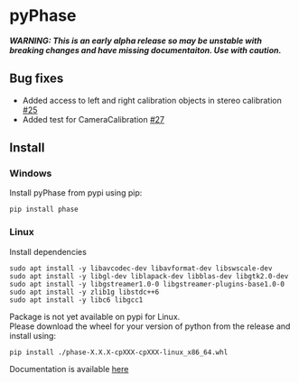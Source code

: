 # pyPhase
***WARNING: This is an early alpha release so may be unstable with breaking changes and have missing documentaiton. Use with caution.***

## Bug fixes
 - Added access to left and right calibration objects in stereo calibration [#25](https://github.com/i3drobotics/pyphase/issues/25)
 - Added test for CameraCalibration [#27](https://github.com/i3drobotics/pyphase/issues/27)

## Install
### Windows
Install pyPhase from pypi using pip:
```
pip install phase
```
### Linux
Install dependencies
```
sudo apt install -y libavcodec-dev libavformat-dev libswscale-dev
sudo apt install -y libgl-dev liblapack-dev libblas-dev libgtk2.0-dev
sudo apt install -y libgstreamer1.0-0 libgstreamer-plugins-base1.0-0
sudo apt install -y zlib1g libstdc++6
sudo apt install -y libc6 libgcc1
```
Package is not yet available on pypi for Linux.  
Please download the wheel for your version of python from the release and install using:
```
pip install ./phase-X.X.X-cpXXX-cpXXX-linux_x86_64.whl
```

Documentation is available [here](https://i3drobotics.github.io/pyphase/)
